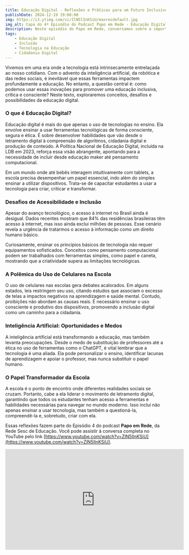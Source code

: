 ```yaml
---
title: Educação Digital - Reflexões e Práticas para um Futuro Inclusivo
publishDate: 2024-12-19 19:00:00
img: https://i3.ytimg.com/vi/ZlN5lInKSiU/maxresdefault.jpg
img_alt: Capa do 4º Episódio do Podcast Papo em Rede - Educação Digital
description: Neste episódio do Papo em Rede, conversamos sobre a importância da educação digital e como ela pode ser um caminho para um futuro mais inclusivo e acessível no contexto educacional brasileiro.
tags:
    - Educação Digital
    - Inclusão
    - Tecnologia na Educação
    - Cidadania Digital
---
```


Vivemos em uma era onde a tecnologia está intrinsecamente entrelaçada ao nosso cotidiano. Com o advento da inteligência artificial, da robótica e das redes sociais, é inevitável que essas ferramentas impactem profundamente a educação. No entanto, a questão central é: como podemos usar essas inovações para promover uma educação inclusiva, crítica e consciente? Neste texto, exploraremos conceitos, desafios e possibilidades da educação digital.

### O que é Educação Digital?

Educação digital é mais do que apenas o uso de tecnologias no ensino. Ela envolve ensinar a usar ferramentas tecnológicas de forma consciente, segura e ética. É sobre desenvolver habilidades que vão desde o letramento digital à compreensão de algoritmos, cidadania digital e produção de conteúdo. A Política Nacional de Educação Digital, incluída na LDB em 2023, reforça essa visão abrangente, apontando para a necessidade de incluir desde educação maker até pensamento computacional.

Em um mundo onde até bebês interagem intuitivamente com tablets, a escola precisa desempenhar um papel essencial, indo além do simples ensinar a utilizar dispositivos. Trata-se de capacitar estudantes a usar a tecnologia para criar, criticar e transformar.

### Desafios de Acessibilidade e Inclusão

Apesar do avanço tecnológico, o acesso à internet no Brasil ainda é desigual. Dados recentes mostram que 84% das residências brasileiras têm acesso à internet, mas isso ainda exclui milhões de pessoas. Esse cenário revela a urgência de tratarmos o acesso à informação como um direito humano básico.

Curiosamente, ensinar os princípios básicos de tecnologia não requer equipamentos sofisticados. Conceitos como pensamento computacional podem ser trabalhados com ferramentas simples, como papel e caneta, mostrando que a criatividade supera as limitações tecnológicas.

### A Polêmica do Uso de Celulares na Escola

O uso de celulares nas escolas gera debates acalorados. Em alguns estados, leis restringem seu uso, citando estudos que associam o excesso de telas a impactos negativos na aprendizagem e saúde mental. Contudo, proibições não abordam as causas reais. É necessário ensinar o uso consciente e produtivo dos dispositivos, promovendo a inclusão digital como um caminho para a cidadania.

### Inteligência Artificial: Oportunidades e Medos

A inteligência artificial está transformando a educação, mas também levanta preocupações. Desde o medo de substituição de professores até a ética no uso de ferramentas como o ChatGPT, é vital lembrar que a tecnologia é uma aliada. Ela pode personalizar o ensino, identificar lacunas de aprendizagem e apoiar o professor, mas nunca substituir o papel humano.

### O Papel Transformador da Escola

A escola é o ponto de encontro onde diferentes realidades sociais se cruzam. Portanto, cabe a ela liderar o movimento de letramento digital, garantindo que todos os estudantes tenham acesso a ferramentas e habilidades necessárias para navegar no mundo moderno. Isso inclui não apenas ensinar a usar tecnologia, mas também a questioná-la, compreendê-la e, sobretudo, criar com ela.


Essas reflexões fazem parte do Episódio 4 do podcast **Papo em Rede**, da Rede Sesc de Educação. Você pode assistir à conversa completa no YouTube pelo link [https://www.youtube.com/watch?v=ZlN5lInKSiU](https://www.youtube.com/watch?v=ZlN5lInKSiU).

<iframe width="560" height="315" src="https://www.youtube.com/embed/ZlN5lInKSiU?si=2_0eU9nO5BHCGpkP" title="YouTube video player" frameborder="0" allow="accelerometer; autoplay; clipboard-write; encrypted-media; gyroscope; picture-in-picture; web-share" referrerpolicy="strict-origin-when-cross-origin" allowfullscreen></iframe>